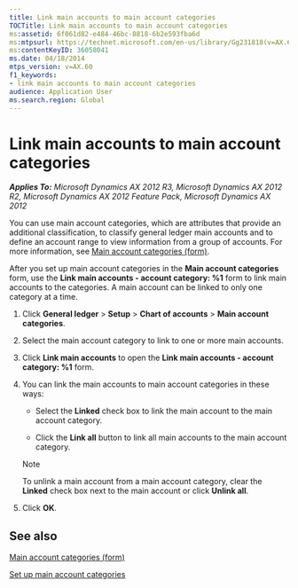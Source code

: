```yaml
---
title: Link main accounts to main account categories
TOCTitle: Link main accounts to main account categories
ms:assetid: 6f061d82-e484-46bc-8818-6b2e593fba6d
ms:mtpsurl: https://technet.microsoft.com/en-us/library/Gg231818(v=AX.60)
ms:contentKeyID: 36058041
ms.date: 04/18/2014
mtps_version: v=AX.60
f1_keywords:
- link main accounts to main account categories
audience: Application User
ms.search.region: Global
---
```


# Link main accounts to main account categories 


_**Applies To:** Microsoft Dynamics AX 2012 R3, Microsoft Dynamics AX 2012 R2, Microsoft Dynamics AX 2012 Feature Pack, Microsoft Dynamics AX 2012_

You can use main account categories, which are attributes that provide an additional classification, to classify general ledger main accounts and to define an account range to view information from a group of accounts. For more information, see [Main account categories (form)](https://technet.microsoft.com/en-us/library/hh227632\(v=ax.60\)).

After you set up main account categories in the **Main account categories** form, use the **Link main accounts - account category: %1** form to link main accounts to the categories. A main account can be linked to only one category at a time.

1.  Click **General ledger** \> **Setup** \> **Chart of accounts** \> **Main account categories**.

2.  Select the main account category to link to one or more main accounts.

3.  Click **Link main accounts** to open the **Link main accounts - account category: %1** form.

4.  You can link the main accounts to main account categories in these ways:
    
      - Select the **Linked** check box to link the main account to the main account category.
    
      - Click the **Link all** button to link all main accounts to the main account category.
    

    > [!NOTE]
    > <P>To unlink a main account from a main account category, clear the <STRONG>Linked</STRONG> check box next to the main account or click <STRONG>Unlink all</STRONG>.</P>



5.  Click **OK**.

## See also

[Main account categories (form)](https://technet.microsoft.com/en-us/library/hh227632\(v=ax.60\))

[Set up main account categories](set-up-main-account-categories.md)

  


